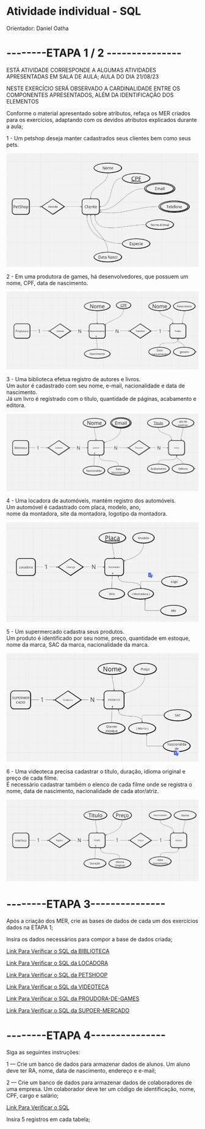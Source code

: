 # Atividade individual - SQL 

Orientador: Daniel Oatha

<h1>--------ETAPA 1 / 2 ---------------</h1>

ESTÁ ATIVIDADE CORRESPONDE A ALGUMAS ATIVIDADES APRESENTADAS EM SALA DE AULA;
AULA DO DIA 21/08/23

NESTE EXERCÍCIO SERÁ OBSERVADO A CARDINALIDADE ENTRE OS COMPONENTES APRESENTADOS, ALÉM DA IDENTIFICAÇÃO DOS ELEMENTOS 

Conforme o material apresentado sobre atributos, refaça os MER criados para os exercícios, adaptando com os devidos atributos explicados durante a aula;


<p>1 - Um petshop deseja manter cadastrados seus clientes bem como seus pets.</p>

![Atividade-A](Diagrama/PetShop/pet.png)

<p>2 - Em uma produtora de games, há desenvolvedores, que possuem um nome, CPF, data de nascimento.</p>

![Atividade-B](Diagrama/Produtora-Games/produtora.png)

<p>3 - Uma biblioteca efetua registro de autores e livros. <br/> 
  Um autor é cadastrado com seu nome, e-mail, nacionalidade e data de nascimento. <br/> 
  Já um livro é registrado com o título, quantidade de páginas, acabamento e editora.</p>

  ![Atividade-B](Diagrama/Biblioteca/biblioteca.png)

  <p>4 - Uma locadora de automóveis, mantém registro dos automóveis. <br/> 
    Um automóvel é cadastrado com placa, modelo, ano, <br/> 
    nome da montadora, site da montadora, logotipo da montadora.</p>
    
![Atividade-C](Diagrama/Locadora/locadora.png)

<p>5 - Um supermercado cadastra seus produtos. <br/>
  Um produto é identificado por seu nome, preço, quantidade em estoque, <br/>
  nome da marca, SAC da marca, nacionalidade da marca.</p>

  ![Atividade-C](Diagrama/SuperMercado/supermercado.png)

  <p>6 - Uma videoteca precisa cadastrar o título, duração, idioma original e preço de cada filme. <br/>
    É necessário cadastrar também o elenco de cada filme onde se registra o nome, data de nascimento, nacionalidade de cada ator/atriz. </p>

  ![Atividade-C](Diagrama/VideoTeca/videoTeca.png)

<h1>--------ETAPA 3---------------</h1>

Após a criação dos MER, crie as bases de dados de cada um dos exercícios dados na ETAPA 1;

Insira os dados necessários para compor a base de dados criada;

[Link Para Verificar o SQL da BIBLIOTECA](https://www.google.com)

[Link Para Verificar o SQL da LOCADORA](https://www.google.com)

[Link Para Verificar o SQL da PETSHOOP](https://www.google.com)

[Link Para Verificar o SQL da VIDEOTECA](https://www.google.com)

[Link Para Verificar o SQL da PROUDORA-DE-GAMES](https://www.google.com)

[Link Para Verificar o SQL da SUPOER-MERCADO](https://www.google.com)

<h1> --------ETAPA 4--------------- </h1>

<p>Siga as seguintes instruções:</p>

1 — Crie um banco de dados para armazenar dados de alunos. Um aluno deve ter RA, nome, data de nascimento, endereço e e-mail;

2 — Crie um banco de dados para armazenar dados de colaboradores de uma empresa. Um colaborador deve ter um código de identificação, nome, CPF, cargo e salário;

[Link Para Verificar o SQL](https://github.com/Leon14789/Sql-Exercises/tree/master/SQL/Etapa3)

Insira 5 registros em cada tabela;


   
